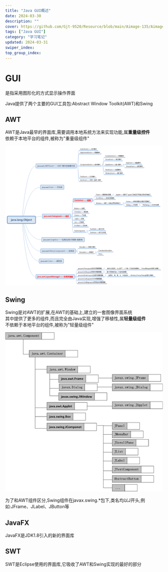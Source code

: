 ```yaml
---
title: "Java GUI概述"
date: 2024-03-30
description: ""
cover: https://github.com/Gjt-9520/Resource/blob/main/Aimage-135/Aimage108.jpg?raw=true
tags: ["Java GUI"]
category: "学习笔记"
updated: 2024-03-31
swiper_index: 
top_group_index: 
---
```


# GUI

是指采用图形化的方式显示操作界面 

Java提供了两个主要的GUI工具包:Abstract Window Toolkit(AWT)和Swing               

## AWT

AWT是Java最早的界面库,需要调用本地系统方法来实现功能,属**重量级控件**                 
依赖于本地平台的组件,被称为"重量级组件"

![AWT](../images/AWT.png)

## Swing

Swing是对AWT的扩展,在AWT的基础上,建立的一套图像界面系统          
其中提供了更多的组件,而且完全由Java实现,增强了移植性,属**轻量级组件**               
不依赖于本地平台的组件,被称为"轻量级组件"      

![Swing](../images/Swing.png)

为了和AWT组件区分,Swing组件在javax.swing.*包下,类名均以J开头,例如:JFrame、JLabel、JButton等

## JavaFX

JavaFX是JDK1.8引入的新的界面库

## SWT

SWT是Eclipse使用的界面库,它吸收了AWT和Swing实现的最好的部分